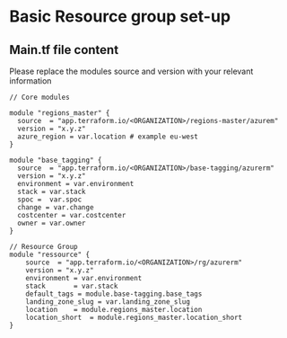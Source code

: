 # Basic Resource group set-up


## Main.tf file content
  Please replace the modules source and version with your relevant information  

```hcl  
// Core modules

module "regions_master" {
  source  = "app.terraform.io/<ORGANIZATION>/regions-master/azurem"
  version = "x.y.z"
  azure_region = var.location # example eu-west
}

module "base_tagging" {
  source  = "app.terraform.io/<ORGANIZATION>/base-tagging/azurerm"
  version = "x.y.z"
  environment = var.environment
  stack = var.stack
  spoc =  var.spoc
  change = var.change
  costcenter = var.costcenter
  owner = var.owner
}

// Resource Group
module "ressource" {
    source  = "app.terraform.io/<ORGANIZATION>/rg/azurerm"
    version = "x.y.z"
    environment = var.environment
    stack       = var.stack
    default_tags = module.base-tagging.base_tags
    landing_zone_slug = var.landing_zone_slug
    location    = module.regions_master.location
    location_short  = module.regions_master.location_short
}
```
